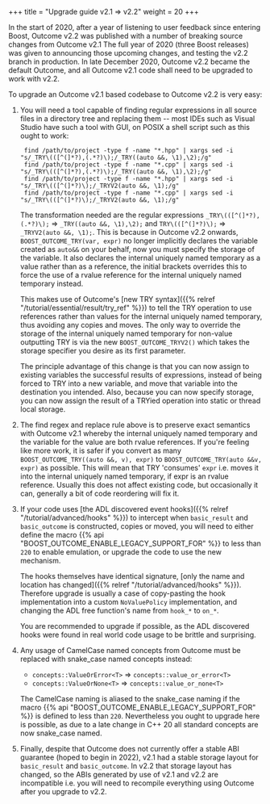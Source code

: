 +++
title = "Upgrade guide v2.1 => v2.2"
weight = 20
+++

In the start of 2020, after a year of listening to user feedback since
entering Boost, Outcome v2.2 was published with a number of breaking source
changes from Outcome v2.1 The full year of 2020 (three Boost releases) was given to
announcing those upcoming changes, and testing the v2.2 branch in
production. In late December 2020, Outcome v2.2 became the default Outcome,
and all Outcome v2.1 code shall need to be upgraded to work with v2.2.

To upgrade an Outcome v2.1 based codebase to Outcome v2.2 is very easy:

1. You will need a tool capable of finding regular expressions in all source
files in a directory tree and replacing them -- most IDEs such as Visual Studio
have such a tool with GUI, on POSIX a shell script such as this ought to work:

        find /path/to/project -type f -name "*.hpp" | xargs sed -i "s/_TRY\(([^(]*?),(.*?)\);/_TRY((auto &&, \1),\2);/g"
        find /path/to/project -type f -name "*.cpp" | xargs sed -i "s/_TRY\(([^(]*?),(.*?)\);/_TRY((auto &&, \1),\2);/g"
        find /path/to/project -type f -name "*.hpp" | xargs sed -i "s/_TRY\(([^(]*?)\);/_TRYV2(auto &&, \1);/g"
        find /path/to/project -type f -name "*.cpp" | xargs sed -i "s/_TRY\(([^(]*?)\);/_TRYV2(auto &&, \1);/g"

    The transformation needed are the regular expressions `_TRY\(([^(]*?),(.*?)\);` =>
    `_TRY((auto &&, \1),\2);` and `TRY\(([^(]*?)\);` => `_TRYV2(auto &&, \1);`.
    This is because in Outcome v2.2 onwards, `BOOST_OUTCOME_TRY(var, expr)`
    no longer implicitly declares the variable created as `auto&&` on your behalf,
    now you must specify the storage of the variable. It also declares the internal
    uniquely named temporary as a value rather than as a reference, the initial
    brackets overrides this to force the use of a rvalue reference for the internal
    uniquely named temporary instead.

    This makes use of Outcome's [new TRY syntax]({{% relref "/tutorial/essential/result/try_ref" %}})
    to tell the TRY operation to use references rather than values for the internal
    uniquely named temporary, thus avoiding any copies and moves. The only way to
    override the storage of the internal uniquely named temporary for non-value
    outputting TRY is via the new `BOOST_OUTCOME_TRYV2()` which takes the storage specifier
    you desire as its first parameter.

    The principle advantage of this change is that you can now assign to
    existing variables the successful results of expressions, instead of being
    forced to TRY into a new variable, and move that variable into the destination
    you intended. Also, because you can now specify storage, you can now assign
    the result of a TRYied operation into static or thread local storage.

2. The find regex and replace rule above is to preserve exact semantics with
Outcome v2.1 whereby the internal uniquely named temporary and the variable for
the value are both rvalue references. If you're feeling like more work, it is
safer if you convert as many `BOOST_OUTCOME_TRY((auto &&, v), expr)` to
`BOOST_OUTCOME_TRY(auto &&v, expr)` as possible. This will mean that TRY 'consumes'
`expr` i.e. moves it into the internal uniquely named temporary, if expr is
an rvalue reference. Usually this does not affect existing code, but occasionally
it can, generally a bit of code reordering will fix it.

3. If your code uses [the ADL discovered event hooks]({{% relref "/tutorial/advanced/hooks" %}})
to intercept when `basic_result` and `basic_outcome` is constructed, copies or
moved, you will need to either define the macro {{% api "BOOST_OUTCOME_ENABLE_LEGACY_SUPPORT_FOR" %}}
to less than `220` to enable emulation, or upgrade the code to use the new mechanism.

    The hooks themselves have identical signature, [only the name and location has
    changed]({{% relref "/tutorial/advanced/hooks" %}}). Therefore upgrade is usually
    a case of copy-pasting the hook implementation into a custom `NoValuePolicy`
    implementation, and changing the ADL free function's name from `hook_*` to `on_*`.

    You are recommended to upgrade if possible, as the ADL discovered hooks were
    found in real world code usage to be brittle and surprising.

4. Any usage of CamelCase named concepts from Outcome must be replaced with snake_case
named concepts instead:

    - `concepts::ValueOrError<T>` => `concepts::value_or_error<T>`
    - `concepts::ValueOrNone<T>` => `concepts::value_or_none<T>`

    The CamelCase naming is aliased to the snake_case naming if the macro
    {{% api "BOOST_OUTCOME_ENABLE_LEGACY_SUPPORT_FOR" %}} is defined to less than `220`.
    Nevertheless you ought to upgrade here is possible, as due to a late change
    in C++ 20 all standard concepts are now snake_case named.

5. Finally, despite that Outcome does not currently offer a stable ABI guarantee
(hoped to begin in 2022), v2.1 had a stable storage layout for `basic_result` and
`basic_outcome`. In v2.2 that storage layout has changed, so the ABIs generated by
use of v2.1 and v2.2 are incompatible i.e. you will need to recompile everything
using Outcome after you upgrade to v2.2.
